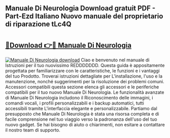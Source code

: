 ## Manuale Di Neurologia Download gratuit PDF - Part-Ezd Italiano Nuovo manuale del proprietario di riparazione tLc4Q

# <h2><a href="http://dfgjw9.blite.top/?on=Manuale+Di+Neurologia">🔗Download 👉🔴 Manuale Di Neurologia</a></h2>

[![Manuale Di Neurologia download](https://i.imgur.com/lujVjoI.png)](http://dfgjw9.blite.top/?on=Manuale+Di+Neurologia)
Ciao e benvenuto nel manuale di Istruzioni per il tuo nuovissimo REDDDDDDD. Questa guida è appositamente progettata per familiarizzare con le caratteristiche, le funzioni e i vantaggi del tuo Prodotto. Troverai istruzioni dettagliate per L'installazione, l'uso e la manutenzione, nonché suggerimenti per la risoluzione dei problemi comuni. Accessori compatibili questa sezione elenca gli accessori e le periferiche compatibili per il tuo nuovo Manuale Di Neurologia. Le funzionalità avanzate di Manuale Di Neurologia includono il Riconoscimento delle immagini, i comandi vocali, i profili personalizzabili e i backup automatici, tutti accessibili tramite L'interfaccia elegante e personalizzabile. Partiamo dal presupposto che Manuale Di Neurologia è stata una risorsa completa e di facile comprensione nel tuo viaggio verso la padronanza dell'uso del tuo nuovo gadget. Se hai bisogno di aiuto o chiarimenti, non esitare a contattare il nostro team di supporto.
